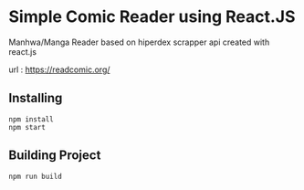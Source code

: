 # Simple Comic Reader using React.JS

Manhwa/Manga Reader based on hiperdex scrapper api created with react.js

url : https://readcomic.org/

## Installing
    npm install
    npm start

## Building Project
    npm run build
